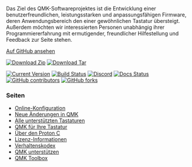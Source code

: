 Das Ziel des QMK-Softwareprojektes ist die Entwicklung einer benutzerfreundlichen, leistungsstarken und anpassungsfähigen Firmware, deren Anwendungsbereich den einer gewöhnlichen Tastatur übersteigt. Außerdem möchten wir interessierten Personen unabhängig ihrer Programmiererfahrung mit ermutigender, freundlicher Hilfestellung und Feedback zur Seite stehen.

[Auf <i class="fa fa-github" aria-hidden="true"></i> GitHub ansehen](https://github.com/qmk/qmk_firmware)

[![Download Zip](https://img.shields.io/badge/download-zip-blue.svg)](https://github.com/qmk/qmk_firmware/zipball/master)
[![Download Tar](https://img.shields.io/badge/download-tar-blue.svg)](https://github.com/qmk/qmk_firmware/tarball/master)

[![Current Version](https://img.shields.io/github/tag/qmk/qmk_firmware.svg)](https://github.com/qmk/qmk_firmware/tags)
[![Build Status](https://travis-ci.org/qmk/qmk_firmware.svg?branch=master)](https://travis-ci.org/qmk/qmk_firmware)
[![Discord](https://img.shields.io/discord/440868230475677696.svg)](https://discord.gg/Uq7gcHh)
[![Docs Status](https://img.shields.io/badge/docs-ready-orange.svg)](https://docs.qmk.fm)
[![GitHub contributors](https://img.shields.io/github/contributors/qmk/qmk_firmware.svg)](https://github.com/qmk/qmk_firmware/pulse/monthly)
[![GitHub forks](https://img.shields.io/github/forks/qmk/qmk_firmware.svg?style=social&label=Fork)](https://github.com/qmk/qmk_firmware/)

### Seiten

* [Online-Konfiguration](https://config.qmk.fm)
* [Neue Änderungen in QMK](/de/changes/)
* [Alle unterstützten Tastaturen](/keyboards/)
* [QMK für Ihre Tastatur](/de/powered/)
* [Über den Proton C](/proton-c/)
* [Lizenz-Informationen](/de/license/)
* [Verhaltenskodex](/de/coc/)
* [QMK unterstützen](/de/support/)
* [QMK Toolbox](/de/toolbox/)

